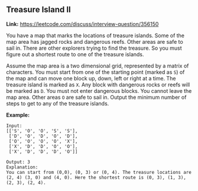 ## Treasure Island II

**Link:** https://leetcode.com/discuss/interview-question/356150

You have a map that marks the locations of treasure islands. Some of the map area has jagged rocks and dangerous reefs. Other areas are safe to sail in. There are other explorers trying to find the treasure. So you must figure out a shortest route to one of the treasure islands.

Assume the map area is a two dimensional grid, represented by a matrix of characters. You must start from one of the starting point (marked as `S`) of the map and can move one block up, down, left or right at a time. The treasure island is marked as `X`. Any block with dangerous rocks or reefs will be marked as `D`. You must not enter dangerous blocks. You cannot leave the map area. Other areas `O` are safe to sail in. Output the minimum number of steps to get to any of the treasure islands.

**Example:**

    Input:
    [['S', 'O', 'O', 'S', 'S'],
     ['D', 'O', 'D', 'O', 'D'],
     ['O', 'O', 'O', 'O', 'X'],
     ['X', 'D', 'D', 'O', 'O'],
     ['X', 'D', 'D', 'D', 'O']]
    
    Output: 3
    Explanation:
    You can start from (0,0), (0, 3) or (0, 4). The treasure locations are (2, 4) (3, 0) and (4, 0). Here the shortest route is (0, 3), (1, 3), (2, 3), (2, 4).